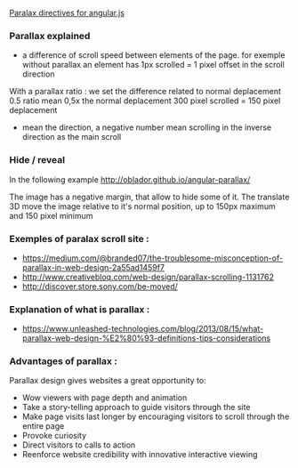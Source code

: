 [Paralax directives for angular.js](angular-directives-libraries#animations-scroll--parallax)

### Parallax explained 

* a difference of scroll speed between elements of the page. 
for exemple without parallax an element has 
1px scrolled = 1 pixel offset in the scroll direction

With a parallax ratio : we set the difference related to normal deplacement 
0.5 ratio mean 0,5x the normal deplacement 
300 pixel scrolled = 150 pixel deplacement 
- mean the direction, a negative number mean scrolling in the inverse direction as the main scroll

### Hide / reveal 

In the following example 
http://oblador.github.io/angular-parallax/

The image has a negative margin, that allow to hide some of it. 
The translate 3D move the image relative to it's normal position, up to 150px maximum and 150 pixel minimum 


### Exemples of paralax scroll site :
* https://medium.com/@branded07/the-troublesome-misconception-of-parallax-in-web-design-2a55ad1459f7
* http://www.creativebloq.com/web-design/parallax-scrolling-1131762
* http://discover.store.sony.com/be-moved/

### Explanation of what is parallax :
* https://www.unleashed-technologies.com/blog/2013/08/15/what-parallax-web-design-%E2%80%93-definitions-tips-considerations

### Advantages of parallax : 
Parallax design gives websites a great opportunity to:
* Wow viewers with page depth and animation
* Take a story-telling approach to guide visitors through the site
* Make page visits last longer by encouraging visitors to scroll through the entire page
* Provoke curiosity
* Direct visitors to calls to action
* Reenforce website credibility with innovative interactive viewing

